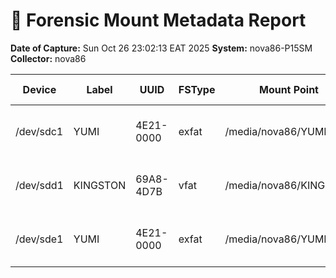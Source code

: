 # 🧾 Forensic Mount Metadata Report
**Date of Capture:** Sun Oct 26 23:02:13 EAT 2025
**System:** nova86-P15SM
**Collector:** nova86

| Device | Label | UUID | FSType | Mount Point | Mount Time | Owner | Remarks |
|---------|--------|-------|--------|--------------|-------------|--------|----------|
| /dev/sdc1 | YUMI | 4E21-0000 | exfat | /media/nova86/YUMI | N/A | nova86 | Removable or cross-platform media |
| /dev/sdd1 | KINGSTON | 69A8-4D7B | vfat | /media/nova86/KINGSTON | N/A | nova86 | Removable or cross-platform media |
| /dev/sde1 | YUMI | 4E21-0000 | exfat | /media/nova86/YUMI1 | N/A | nova86 | Removable or cross-platform media |
